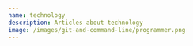 ```yaml
---
name: technology
description: Articles about technology
image: /images/git-and-command-line/programmer.png
---
```


